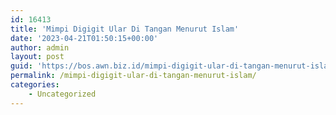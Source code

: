 ```yaml
---
id: 16413
title: 'Mimpi Digigit Ular Di Tangan Menurut Islam'
date: '2023-04-21T01:50:15+00:00'
author: admin
layout: post
guid: 'https://bos.awn.biz.id/mimpi-digigit-ular-di-tangan-menurut-islam/'
permalink: /mimpi-digigit-ular-di-tangan-menurut-islam/
categories:
    - Uncategorized
---
```


